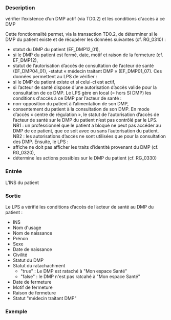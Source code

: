 
### Description 
vérifier l’existence d’un DMP actif (via TD0.2) et les conditions d'accès à ce DMP


Cette fonctionnalité permet, via la transaction TD0.2, de déterminer si le DMP du patient
existe et de récupérer les données suivantes (cf. RG_0310) :
- statut du DMP du patient (EF_DMP12_01),
- si le DMP du patient est fermé, date, motif et raison de la fermeture (cf. EF_DMP12),
- statut de l’autorisation d’accès de consultation de l’acteur de santé (EF_DMP04_01),
-statut « médecin traitant DMP » (EF_DMP01_07).
Ces données permettent au LPS de vérifier :
- si le DMP du patient existe et si celui-ci est actif,
- si l’acteur de santé dispose d’une autorisation d’accès valide pour la consultation de ce
DMP.
Le LPS gère en local (= hors SI DMP) les conditions d'accès à ce DMP par l’acteur de
santé :
- non-opposition du patient à l’alimentation de son DMP,
- consentement du patient à la consultation de son DMP.
En mode d’accès « centre de régulation », le statut de l’autorisation d’accès de l’acteur de
santé sur le DMP du patient n’est pas contrôlé par le LPS.
NB1 : un professionnel que le patient a bloqué ne peut pas accéder au DMP de ce
patient, que ce soit avec ou sans l’autorisation du patient.
NB2 : les autorisations d’accès ne sont utilisées que pour la consultation des DMP.
Ensuite, le LPS :
- affiche ne doit pas afficher les traits d’identité provenant du DMP (cf. RG_0320),
- détermine les actions possibles sur le DMP du patient (cf. RG_0330)

### Entrée
L’INS du patient
### Sortie
Le LPS a vérifié les conditions d’accès de l’acteur de santé au DMP du patient : 
- INS
- Nom d'usage
- Nom de naissance
- Prénon
- Sexe
- Date de naissance
- Civilité
- Statut du DMP 
- Statut du ratachachment
  - "true" : Le DMP est rataché à "Mon espace Santé"
  - "false" : le DMP n'est pas ratcahé à "Mon espace Santé"
- Date de fermeture
- Motif de fermeture
- Raison de fermeture
- Statut "médecin traitant DMP"

### Exemple
